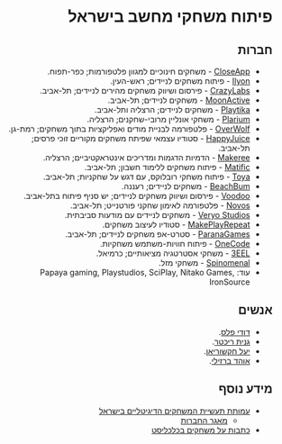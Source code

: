 <div dir='rtl' lang='he'>

פיתוח משחקי מחשב בישראל
==================

חברות
-----

* [CloseApp](https://closeapp.co.il/) - משחקים חינוכיים למגוון פלטפורמות; כפר-תפוח.
* [Ilyon](https://www.ilyon.net/) - פיתוח משחקים לניידים; ראש-העין.
* [CrazyLabs](https://www.crazylabs.com/) - פירסום ושיווק משחקים מהירים לניידים; תל-אביב.
* [MoonActive](https://www.moonactive.com/) - משחקים לניידים; תל-אביב.
* [Playtika](https://www.playtika.com/) - משחקים לניידים; הרצליה ותל-אביב.
* [Plarium](https://plarium.com/) - משחקי אונליין מרובי-שחקנים; הרצליה.
* [OverWolf](https://www.overwolf.com/) - פלטפורמה לבניית מודים ואפליקציות בתוך משחקים; רמת-גן.
* [HappyJuice](https://www.happyjuice.games/) - סטודיו עצמאי שפיתח משחקים מקוריים זוכי פרסים; תל-אביב.
* [Makeree](https://www.makeree.com) - הדמיות הדגמות ומדריכים אינטראקטיביים; הרצליה.
* [Matific](https://www.makeplayrepeat.com) - פיתוח משחקים ללימוד חשבון; תל-אביב.
* [Toya](https://www.toyaplay.com) - פיתוח משחקי רובלוקס, עם דגש על שחקניות; תל-אביב.
* [BeachBum](https://www.bbumgames.com/) - משחקים לניידים; רעננה.
* [Voodoo](https://www.voodoo.io) - פירסום ושיווק משחקים לניידים; יש סניף פיתוח בתל-אביב.
* [Novos](https://www.novos.gg/) - פלטפורמה לאימון שחקני פורטנייט; תל-אביב.
* [Veryo Studios](https://www.apesrevenge.com/) - משחקים לניידים עם מודעות סביבתית.
* [MakePlayRepeat](https://www.makeplayrepeat.com) - סטודיו לעיצוב משחקים.
* [ParanaGames](https://www.facebook.com/bemiraculouslb) - סטרט-אפ משחקים לניידים; תל-אביב.
* [OneCode](https://onecode.co.il/) - פיתוח חוויות-משתמש משחקיות.
* [3EEL](https://3eel.com/) - משחקי אסטרטגיה מציאותיים; כרמיאל.
* [Spinomenal](https://spinomenal.com/) - משחקי מזל.
* עוד: Papaya gaming, Playstudios, SciPlay, Nitako Games, IronSource

אנשים
-----
* [דודי פלס](http://dudipeles.com/).
* [גנית ריכטר](http://www.g-richter.net/).
* [יעל חקשוריאן](https://gamesstudies.co.il/).
* [אוהד ברזילי](http://civax.net/).


מידע נוסף
-------

* [עמותת תעשיית המשחקים הדיגיטליים בישראל](https://gameis.org.il/)
	* [מאגר החברות](https://gameis.org.il/companies/)
* [כתבות על משחקים בכלכליסט](https://www.calcalist.co.il/home/0,7340,L-3704-8819,00.html)

</div>

